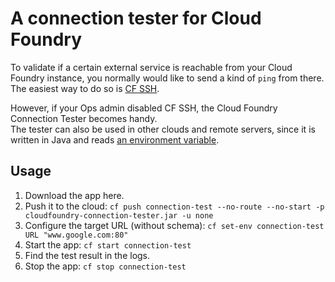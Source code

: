 # A connection tester for Cloud Foundry
To validate if a certain external service is reachable from your Cloud Foundry instance, you normally would like to send a kind of `ping` from there. The easiest way to do so is [CF SSH](https://docs.cloudfoundry.org/devguide/deploy-apps/ssh-apps.html).

However, if your Ops admin disabled CF SSH, the Cloud Foundry Connection Tester becomes handy.  
The tester can also be used in other clouds and remote servers, since it is written in Java and reads [an environment variable](https://docs.oracle.com/javase/tutorial/essential/environment/env.html).

## Usage
1. Download the app here.
2. Push it to the cloud: ```cf push connection-test --no-route --no-start -p cloudfoundry-connection-tester.jar -u none```
3. Configure the target URL (without schema): ```cf set-env connection-test URL "www.google.com:80"```
4. Start the app: ```cf start connection-test```
5. Find the test result in the logs.
6. Stop the app: ```cf stop connection-test```

